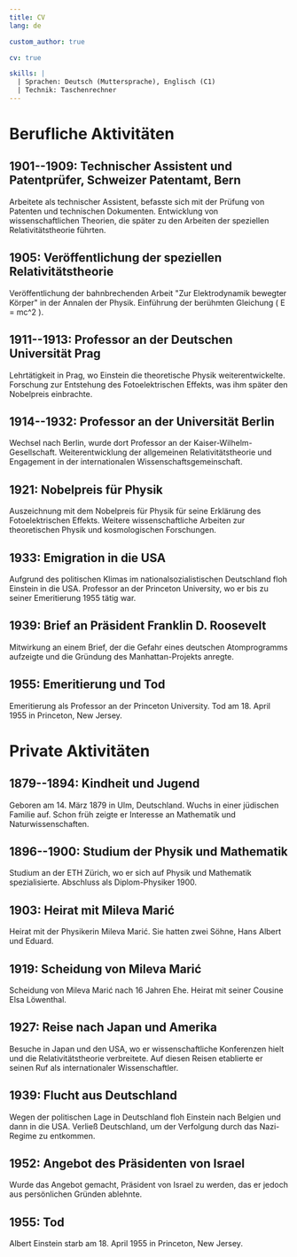 ```yaml
---
title: CV
lang: de

custom_author: true

cv: true

skills: |
  | Sprachen: Deutsch (Muttersprache), Englisch (C1)
  | Technik: Taschenrechner
---
```

# Berufliche Aktivitäten

## 1901--1909: Technischer Assistent und Patentprüfer, Schweizer Patentamt, Bern
Arbeitete als technischer Assistent, befasste sich mit der Prüfung von Patenten und technischen Dokumenten.
Entwicklung von wissenschaftlichen Theorien, die später zu den Arbeiten der speziellen Relativitätstheorie führten.

## 1905: Veröffentlichung der speziellen Relativitätstheorie
Veröffentlichung der bahnbrechenden Arbeit "Zur Elektrodynamik bewegter Körper" in der Annalen der Physik.
Einführung der berühmten Gleichung \( E = mc^2 \).

## 1911--1913: Professor an der Deutschen Universität Prag
Lehrtätigkeit in Prag, wo Einstein die theoretische Physik weiterentwickelte.
Forschung zur Entstehung des Fotoelektrischen Effekts, was ihm später den Nobelpreis einbrachte.

## 1914--1932: Professor an der Universität Berlin
Wechsel nach Berlin, wurde dort Professor an der Kaiser-Wilhelm-Gesellschaft.
Weiterentwicklung der allgemeinen Relativitätstheorie und Engagement in der internationalen Wissenschaftsgemeinschaft.

## 1921: Nobelpreis für Physik
Auszeichnung mit dem Nobelpreis für Physik für seine Erklärung des Fotoelektrischen Effekts.
Weitere wissenschaftliche Arbeiten zur theoretischen Physik und kosmologischen Forschungen.

## 1933: Emigration in die USA
Aufgrund des politischen Klimas im nationalsozialistischen Deutschland floh Einstein in die USA.
Professor an der Princeton University, wo er bis zu seiner Emeritierung 1955 tätig war.

## 1939: Brief an Präsident Franklin D. Roosevelt
Mitwirkung an einem Brief, der die Gefahr eines deutschen Atomprogramms aufzeigte und die Gründung des Manhattan-Projekts anregte.

## 1955: Emeritierung und Tod
Emeritierung als Professor an der Princeton University.
Tod am 18. April 1955 in Princeton, New Jersey.

# Private Aktivitäten

## 1879--1894: Kindheit und Jugend
Geboren am 14. März 1879 in Ulm, Deutschland.
Wuchs in einer jüdischen Familie auf. Schon früh zeigte er Interesse an Mathematik und Naturwissenschaften.

## 1896--1900: Studium der Physik und Mathematik
Studium an der ETH Zürich, wo er sich auf Physik und Mathematik spezialisierte.
Abschluss als Diplom-Physiker 1900.

## 1903: Heirat mit Mileva Marić
Heirat mit der Physikerin Mileva Marić. Sie hatten zwei Söhne, Hans Albert und Eduard.

## 1919: Scheidung von Mileva Marić
Scheidung von Mileva Marić nach 16 Jahren Ehe.
Heirat mit seiner Cousine Elsa Löwenthal.

## 1927: Reise nach Japan und Amerika
Besuche in Japan und den USA, wo er wissenschaftliche Konferenzen hielt und die Relativitätstheorie verbreitete.
Auf diesen Reisen etablierte er seinen Ruf als internationaler Wissenschaftler.

## 1939: Flucht aus Deutschland
Wegen der politischen Lage in Deutschland floh Einstein nach Belgien und dann in die USA.
Verließ Deutschland, um der Verfolgung durch das Nazi-Regime zu entkommen.

## 1952: Angebot des Präsidenten von Israel
Wurde das Angebot gemacht, Präsident von Israel zu werden, das er jedoch aus persönlichen Gründen ablehnte.

## 1955: Tod
Albert Einstein starb am 18. April 1955 in Princeton, New Jersey.
